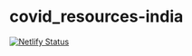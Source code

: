 # covid_resources-india

[![Netlify Status](https://api.netlify.com/api/v1/badges/203b93b0-eebb-465f-b50a-f9ab70fcd486/deploy-status)](https://app.netlify.com/sites/covid-resources-india/deploys)
